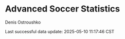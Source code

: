 # Advanced Soccer Statistics
Denis Ostroushko

<!-- gfm -->

Last successful data update: 2025-05-10 11:17:46 CST
